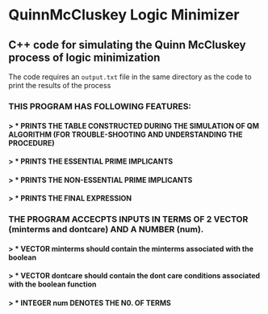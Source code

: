 # QuinnMcCluskey Logic Minimizer
## C++ code for simulating the Quinn McCluskey process of logic minimization
The code requires an `output.txt` file in the same directory as the code to print the results of the process


### THIS PROGRAM HAS FOLLOWING FEATURES:

#### > * PRINTS THE TABLE CONSTRUCTED DURING THE SIMULATION OF QM ALGORITHM (FOR TROUBLE-SHOOTING AND UNDERSTANDING THE PROCEDURE)
#### > * PRINTS THE ESSENTIAL PRIME IMPLICANTS
#### > * PRINTS THE NON-ESSENTIAL PRIME IMPLICANTS
#### > * PRINTS THE FINAL EXPRESSION

### THE PROGRAM ACCECPTS INPUTS IN TERMS OF 2 VECTOR (minterms and dontcare) AND A NUMBER (num).
#### > * VECTOR minterms should contain the minterms associated with the boolean
#### > * VECTOR dontcare should contain the dont care conditions associated with the boolean function
#### > * INTEGER num DENOTES THE N0. OF TERMS
